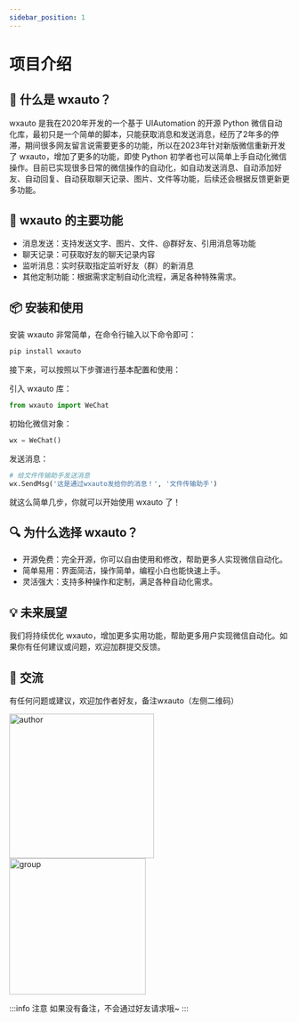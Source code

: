 ```yaml
---
sidebar_position: 1
---
```

# 项目介绍

## 🧐 什么是 wxauto？
wxauto 是我在2020年开发的一个基于 UIAutomation 的开源 Python 微信自动化库，最初只是一个简单的脚本，只能获取消息和发送消息，经历了2年多的停滞，期间很多网友留言说需要更多的功能，所以在2023年针对新版微信重新开发了 wxauto，增加了更多的功能，即使 Python 初学者也可以简单上手自动化微信操作。目前已实现很多日常的微信操作的自动化，如自动发送消息、自动添加好友、自动回复、自动获取聊天记录、图片、文件等功能，后续还会根据反馈更新更多功能。

## 🎯 wxauto 的主要功能

- 消息发送：支持发送文字、图片、文件、@群好友、引用消息等功能
- 聊天记录：可获取好友的聊天记录内容
- 监听消息：实时获取指定监听好友（群）的新消息
- 其他定制功能：根据需求定制自动化流程，满足各种特殊需求。

## 📦 安装和使用
安装 wxauto 非常简单，在命令行输入以下命令即可：

```bash
pip install wxauto
```
接下来，可以按照以下步骤进行基本配置和使用：

引入 wxauto 库：

```python
from wxauto import WeChat
```
初始化微信对象：

```python
wx = WeChat()
```
发送消息：

```python
# 给文件传输助手发送消息
wx.SendMsg('这是通过wxauto发给你的消息！', '文件传输助手')
```
就这么简单几步，你就可以开始使用 wxauto 了！


## 🔍 为什么选择 wxauto？
- 开源免费：完全开源，你可以自由使用和修改，帮助更多人实现微信自动化。
- 简单易用：界面简洁，操作简单，编程小白也能快速上手。
- 灵活强大：支持多种操作和定制，满足各种自动化需求。

## 💡 未来展望
我们将持续优化 wxauto，增加更多实用功能，帮助更多用户实现微信自动化。如果你有任何建议或问题，欢迎加群提交反馈。

## 🤝 交流

有任何问题或建议，欢迎加作者好友，备注wxauto（左侧二维码）

<img src="/img/qrcode.png" alt="author" width="260"/><img src="/img/group_qrcode.png" alt="group" width="245"/>

:::info 注意
如果没有备注，不会通过好友请求哦~
:::
